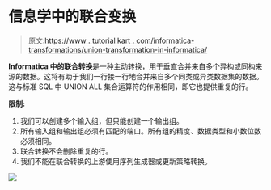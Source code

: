 # 信息学中的联合变换

> 原文:[https://www . tutorial kart . com/informatica-transformations/union-transformation-in-informatica/](https://www.tutorialkart.com/informatica-transformations/union-transformation-in-informatica/)

**Informatica 中的联合转换**是一种主动转换，用于垂直合并来自多个异构或同构来源的数据。这将有助于我们一行接一行地合并来自多个同类或异类数据集的数据。这与标准 SQL 中 UNION ALL 集合运算符的作用相同，即它也提供重复的行。

**限制:**

1.  我们可以创建多个输入组，但只能创建一个输出组。
2.  所有输入组和输出组必须有匹配的端口。所有组的精度、数据类型和小数位数必须相同。
3.  联合转换不会删除重复的行。
4.  我们不能在联合转换的上游使用序列生成器或更新策略转换。

[![](../Images/925da31b32d6bc3827932f6c8afb11bb.png)](https://www.tutorialkart.com/)